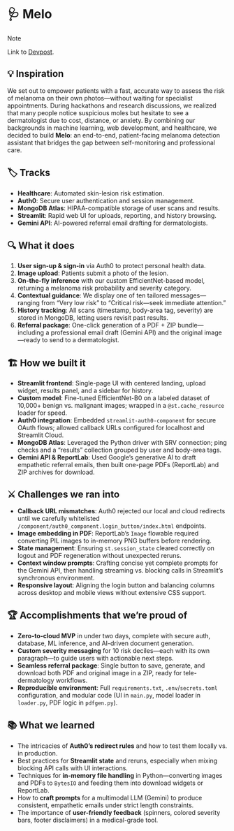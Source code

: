# 🩺 Melo

>[!Note]
>Link to [Devpost](https://devpost.com/software/melo-39fqwa).

## 💡 Inspiration
We set out to empower patients with a fast, accurate way to assess the risk of melanoma on their own photos—without waiting for specialist appointments. During hackathons and research discussions, we realized that many people notice suspicious moles but hesitate to see a dermatologist due to cost, distance, or anxiety. By combining our backgrounds in machine learning, web development, and healthcare, we decided to build **Melo**: an end-to-end, patient-facing melanoma detection assistant that bridges the gap between self-monitoring and professional care.

## 🏷️ Tracks
- **Healthcare**: Automated skin-lesion risk estimation.  
- **Auth0**: Secure user authentication and session management.  
- **MongoDB Atlas**: HIPAA-compatible storage of user scans and results.  
- **Streamlit**: Rapid web UI for uploads, reporting, and history browsing.  
- **Gemini API**: AI-powered referral email drafting for dermatologists.

## 🔍 What it does
1. **User sign-up & sign-in** via Auth0 to protect personal health data.  
2. **Image upload**: Patients submit a photo of the lesion.  
3. **On-the-fly inference** with our custom EfficientNet-based model, returning a melanoma risk probability and severity category.  
4. **Contextual guidance**: We display one of ten tailored messages—ranging from “Very low risk” to “Critical risk—seek immediate attention.”  
5. **History tracking**: All scans (timestamp, body-area tag, severity) are stored in MongoDB, letting users revisit past results.  
6. **Referral package**: One-click generation of a PDF + ZIP bundle—including a professional email draft (Gemini API) and the original image—ready to send to a dermatologist.

## 🏗️ How we built it
- **Streamlit frontend**: Single-page UI with centered landing, upload widget, results panel, and a sidebar for history.  
- **Custom model**: Fine-tuned EfficientNet-B0 on a labeled dataset of 10,000+ benign vs. malignant images; wrapped in a `@st.cache_resource` loader for speed.  
- **Auth0 integration**: Embedded `streamlit-auth0-component` for secure OAuth flows; allowed callback URLs configured for localhost and Streamlit Cloud.  
- **MongoDB Atlas**: Leveraged the Python driver with SRV connection; ping checks and a “results” collection grouped by user and body-area tags.  
- **Gemini API & ReportLab**: Used Google’s generative AI to draft empathetic referral emails, then built one-page PDFs (ReportLab) and ZIP archives for download.

## ⚔️ Challenges we ran into
- **Callback URL mismatches**: Auth0 rejected our local and cloud redirects until we carefully whitelisted `/component/auth0_component.login_button/index.html` endpoints.  
- **Image embedding in PDF**: ReportLab’s `Image` flowable required converting PIL images to in-memory PNG buffers before rendering.  
- **State management**: Ensuring `st.session_state` cleared correctly on logout and PDF regeneration without unexpected reruns.  
- **Context window prompts**: Crafting concise yet complete prompts for the Gemini API, then handling streaming vs. blocking calls in Streamlit’s synchronous environment.  
- **Responsive layout**: Aligning the login button and balancing columns across desktop and mobile views without extensive CSS support.

## 🏆 Accomplishments that we’re proud of
- **Zero-to-cloud MVP** in under two days, complete with secure auth, database, ML inference, and AI-driven document generation.  
- **Custom severity messaging** for 10 risk deciles—each with its own paragraph—to guide users with actionable next steps.  
- **Seamless referral package**: Single button to save, generate, and download both PDF and original image in a ZIP, ready for tele-dermatology workflows.  
- **Reproducible environment**: Full `requirements.txt`, `.env`/`secrets.toml` configuration, and modular code (UI in `main.py`, model loader in `loader.py`, PDF logic in `pdfgen.py`).

## 📚 What we learned
- The intricacies of **Auth0’s redirect rules** and how to test them locally vs. in production.  
- Best practices for **Streamlit state** and reruns, especially when mixing blocking API calls with UI interactions.  
- Techniques for **in-memory file handling** in Python—converting images and PDFs to `BytesIO` and feeding them into download widgets or ReportLab.  
- How to **craft prompts** for a multimodal LLM (Gemini) to produce consistent, empathetic emails under strict length constraints.  
- The importance of **user-friendly feedback** (spinners, colored severity bars, footer disclaimers) in a medical-grade tool.
